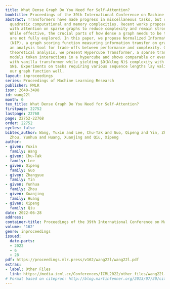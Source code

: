 ```yaml
---
title: What Dense Graph Do You Need for Self-Attention?
booktitle: Proceedings of the 39th International Conference on Machine Learning
abstract: Transformers have made progress in miscellaneous tasks, but suffer from
  quadratic computational and memory complexities. Recent works propose sparse transformers
  with attention on sparse graphs to reduce complexity and remain strong performance.
  While effective, the crucial parts of how dense a graph needs to be to perform well
  are not fully explored. In this paper, we propose Normalized Information Payload
  (NIP), a graph scoring function measuring information transfer on graph, which provides
  an analysis tool for trade-offs between performance and complexity. Guided by this
  theoretical analysis, we present Hypercube Transformer, a sparse transformer that
  models token interactions in a hypercube and shows comparable or even better results
  with vanilla transformer while yielding $O(N\log N)$ complexity with sequence length
  $N$. Experiments on tasks requiring various sequence lengths lay validation for
  our graph function well.
layout: inproceedings
series: Proceedings of Machine Learning Research
publisher: PMLR
issn: 2640-3498
id: wang22l
month: 0
tex_title: What Dense Graph Do You Need for Self-Attention?
firstpage: 22752
lastpage: 22768
page: 22752-22768
order: 22752
cycles: false
bibtex_author: Wang, Yuxin and Lee, Chu-Tak and Guo, Qipeng and Yin, Zhangyue and
  Zhou, Yunhua and Huang, Xuanjing and Qiu, Xipeng
author:
- given: Yuxin
  family: Wang
- given: Chu-Tak
  family: Lee
- given: Qipeng
  family: Guo
- given: Zhangyue
  family: Yin
- given: Yunhua
  family: Zhou
- given: Xuanjing
  family: Huang
- given: Xipeng
  family: Qiu
date: 2022-06-28
address:
container-title: Proceedings of the 39th International Conference on Machine Learning
volume: '162'
genre: inproceedings
issued:
  date-parts:
  - 2022
  - 6
  - 28
pdf: https://proceedings.mlr.press/v162/wang22l/wang22l.pdf
extras:
- label: Other Files
  link: https://media.icml.cc/Conferences/ICML2022/other_files/wang22l-supp.zip
# Format based on citeproc: http://blog.martinfenner.org/2013/07/30/citeproc-yaml-for-bibliographies/
---
```

